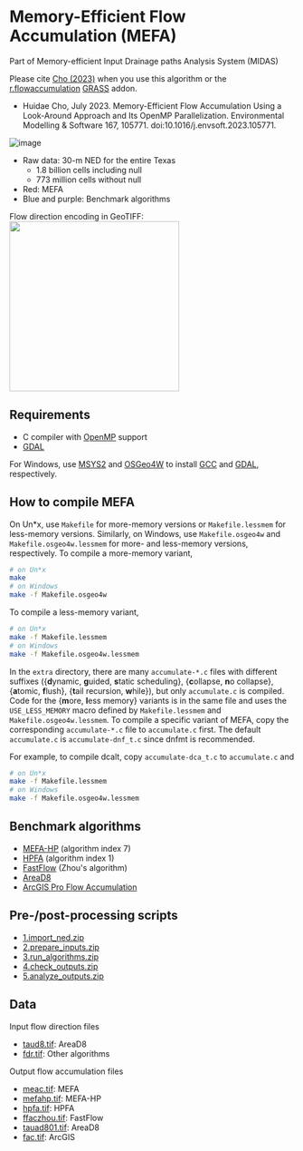 # Memory-Efficient Flow Accumulation (MEFA)

Part of Memory-efficient Input Drainage paths Analysis System (MIDAS)

Please cite [Cho (2023)](https://doi.org/10.1016/j.envsoft.2023.105771) when you use this algorithm or the [r.flowaccumulation](https://grass.osgeo.org/grass83/manuals/addons/r.flowaccumulation.html) [GRASS](https://grass.osgeo.org) addon.

* Huidae Cho, July 2023. Memory-Efficient Flow Accumulation Using a Look-Around Approach and Its OpenMP Parallelization. Environmental Modelling & Software 167, 105771. doi:10.1016/j.envsoft.2023.105771.

![image](https://user-images.githubusercontent.com/7456117/230541813-893662a5-c10e-480c-931e-4de65f20f230.png)
* Raw data: 30-m NED for the entire Texas
  * 1.8 billion cells including null
  * 773 million cells without null
* Red: MEFA
* Blue and purple: Benchmark algorithms

Flow direction encoding in GeoTIFF:<br>
<img src="https://idea.isnew.info/how-to-import-arcgis-flow-direction-into-grass-gis/arcgis-fdr.svg" width="300">

## Requirements

* C compiler with [OpenMP](https://www.openmp.org/) support
* [GDAL](https://gdal.org/)

For Windows, use [MSYS2](https://www.msys2.org/) and [OSGeo4W](https://trac.osgeo.org/osgeo4w/) to install [GCC](https://gcc.gnu.org/) and [GDAL](https://gdal.org/), respectively.

## How to compile MEFA

On Un*x, use `Makefile` for more-memory versions or `Makefile.lessmem` for less-memory versions. Similarly, on Windows, use `Makefile.osgeo4w` and `Makefile.osgeo4w.lessmem` for more- and less-memory versions, respectively. To compile a more-memory variant,
```bash
# on Un*x
make
# on Windows
make -f Makefile.osgeo4w
```
To compile a less-memory variant,
```bash
# on Un*x
make -f Makefile.lessmem
# on Windows
make -f Makefile.osgeo4w.lessmem
```

In the `extra` directory, there are many `accumulate-*.c` files with different suffixes ({**d**ynamic, **g**uided, **s**tatic scheduling}, {**c**ollapse, **n**o collapse}, {**a**tomic, **f**lush}, {**t**ail recursion, **w**hile}), but only `accumulate.c` is compiled. Code for the {**m**ore, **l**ess memory} variants is in the same file and uses the `USE_LESS_MEMORY` macro defined by `Makefile.lessmem` and `Makefile.osgeo4w.lessmem`. To compile a specific variant of MEFA, copy the corresponding `accumulate-*.c` file to `accumulate.c` first. The default `accumulate.c` is `accumulate-dnf_t.c` since dnfmt is recommended.

For example, to compile dcalt, copy `accumulate-dca_t.c` to `accumulate.c` and
```bash
# on Un*x
make -f Makefile.lessmem
# on Windows
make -f Makefile.osgeo4w.lessmem
```

## Benchmark algorithms

* [MEFA-HP](https://github.com/HuidaeCho/high_performance_flow_accumulation) (algorithm index 7)
* [HPFA](https://github.com/HuidaeCho/high_performance_flow_accumulation) (algorithm index 1)
* [FastFlow](https://github.com/HuidaeCho/FastFlow) (Zhou's algorithm)
* [AreaD8](https://github.com/dtarb/TauDEM)
* [ArcGIS Pro Flow Accumulation](https://pro.arcgis.com/en/pro-app/latest/tool-reference/spatial-analyst/flow-accumulation.htm)

## Pre-/post-processing scripts

* [1.import_ned.zip](https://data.isnew.info/mefa/1.import_ned.zip)
* [2.prepare_inputs.zip](https://data.isnew.info/mefa/2.prepare_inputs.zip)
* [3.run_algorithms.zip](https://data.isnew.info/mefa/3.run_algorithms.zip)
* [4.check_outputs.zip](https://data.isnew.info/mefa/4.check_outputs.zip)
* [5.analyze_outputs.zip](https://data.isnew.info/mefa/5.analyze_outputs.zip)

## Data

Input flow direction files

* [taud8.tif](https://data.isnew.info/mefa/taud8.zip): AreaD8
* [fdr.tif](https://data.isnew.info/mefa/fdr.zip): Other algorithms

Output flow accumulation files

* [meac.tif](https://data.isnew.info/mefa/meac.zip): MEFA
* [mefahp.tif](https://data.isnew.info/mefa/mefahp.zip): MEFA-HP
* [hpfa.tif](https://data.isnew.info/mefa/hpfa.zip): HPFA
* [ffaczhou.tif](https://data.isnew.info/mefa/ffaczhou.zip): FastFlow
* [tauad801.tif](https://data.isnew.info/mefa/tauad801.zip): AreaD8
* [fac.tif](https://data.isnew.info/mefa/fac.zip): ArcGIS

